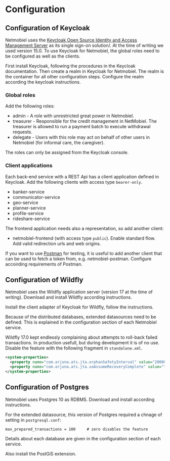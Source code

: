 # Configuration

## Configuration of Keycloak
Netmobiel uses the [Keycloak Open Source Identity and Access Management Server](https://www.keycloak.org/) as its single sign-on solution/. At the time of writing we used version 15.0. To use Keycloak for Netmobiel, the global roles need to be configured as well as the clients.

First install Keycloak, following the procedures in the Keycloak documentation. Then create a realm in Keycloak for Netmobiel. The realm is the container for all other configuration steps. Configure the realm according the keycloak instructions.

### Global roles
Add the following roles:
* admin -  A role with unrestricted great power in Netmobiel.
* treasurer - Responsible for the credit management in NetMobiel. The treasurer is allowed to run a payment batch to execute withdrawal requests. 
* delegate - Users with this role may act on behalf of other users in Netmobiel (for informal care, the caregiver).

The roles can only be assigned from the Keycloak console.

### Client applications
Each back-end service with a REST Api has a client application defined in Keycloak. Add the following clients with access type `bearer-only`.
* banker-service
* communicator-service
* geo-service
* planner-service
* profile-service
* rideshare-service 

The frontend application needs also a representation, so add another client:
* netmobiel-frontend (with access type `public`). Enable standard flow. Add valid redirection urls and web origins.


If you want to use [Postman](https://www.postman.com/) for testing, it is useful to add another client that can be used to fetch a token from, e.g. netmobiel-postman. Configure accoirding requirements of Postman.

## Configuration of Wildfly
Netmobiel uses the Wildfly application server (version 17 at the time of writing). Download and install Wildfly according instructions. 

Install the client adapter of Keycloak for Wildfly, follow the instructions.

Because of the distributed databases, extended datasources need to be defined. This is explained in the configuration section of each Netmobiel service.

Wildfly 17.0 kept endlessly complaining about attempts to roll-back failed transactions. In production usefull, but during development it is of no use. Disable the feature with the following fragment in `standalone.xml`.

```XML
<system-properties>
  <property name="com.arjuna.ats.jta.orphanSafetyInterval" value="20000"/>
  <property name="com.arjuna.ats.jta.xaAssumeRecoveryComplete" value="true"/>
</system-properties>
```

## Configuration of Postgres
Netmobiel uses Postgres 10 as RDBMS. Download and install according instructions.

For the extended datasource, this version of Postgres required a chnage of setting in `postgresql.conf`:

```
max_prepared_transactions = 100		# zero disables the feature
```

Details about each database are given in the configuration section of each service.

Also install the PostGiS extension. 
